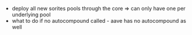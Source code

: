 - deploy all new sorites pools through the core => can only have one per underlying pool
- what to do if no autocompound called - aave has no autocompound as well
